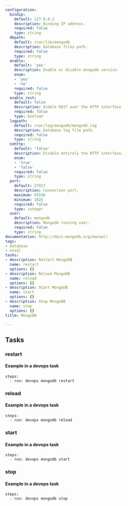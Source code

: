 ```yaml
---
configuration:
  bindip:
    default: 127.0.0.1
    description: Binding IP address.
    required: false
    type: string
  dbpath:
    default: /var/lib/mongodb
    description: Database files path.
    required: false
    type: string
  enable:
    default: 'yes'
    description: Enable or disable mongodb service.
    enum:
    - 'yes'
    - 'no'
    required: false
    type: string
  enable_rest:
    default: false
    description: Enable REST over the HTTP interface
    required: false
    type: boolean
  logpath:
    default: /var/log/mongodb/mongodb.log
    description: Database log file path.
    required: false
    type: string
  nohttp:
    default: 'false'
    description: Disable entirely the HTTP interface.
    enum:
    - 'true'
    - 'false'
    required: false
    type: string
  port:
    default: 27017
    description: Connection port.
    maximum: 65536
    minimum: 1025
    required: false
    type: integer
  user:
    default: mongodb
    description: Mongodb running user.
    required: false
    type: string
documentation: http://docs.mongodb.org/manual/
tags:
- database
- nosql
tasks:
- description: Restart MongoDB
  name: restart
  options: {}
- description: Reload MongoDB
  name: reload
  options: {}
- description: Start MongoDB
  name: start
  options: {}
- description: Stop MongoDB
  name: stop
  options: {}
title: MongoDB

---
```


## Tasks
### restart

#### Example in a devops task

    steps:
      - run: devops mongodb restart

### reload

#### Example in a devops task

    steps:
      - run: devops mongodb reload

### start

#### Example in a devops task

    steps:
      - run: devops mongodb start

### stop

#### Example in a devops task

    steps:
      - run: devops mongodb stop
